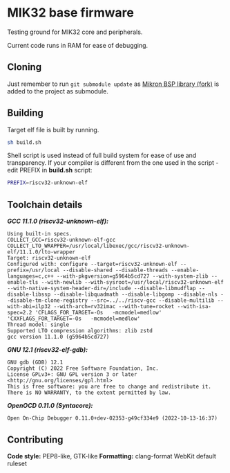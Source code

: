 # MIK32 base firmware

Testing ground for MIK32 core and peripherals.

Current code runs in RAM for ease of debugging.

## Cloning

Just remember to run ```git submodule update``` as [Mikron BSP library (fork)](https://github.com/kefir/mik32-shared/tree/develop) is added to the project as submodule.

## Building

Target elf file is built by running.

```bash
sh build.sh
```

Shell script is used instead of full build system for ease of use and transparency.
If your compiler is different from the one used in the script - edit PREFIX in **build.sh** script:

```bash
PREFIX=riscv32-unknown-elf
```

## Toolchain details

***GCC 11.1.0 (riscv32-unknown-elf):***
```
Using built-in specs.
COLLECT_GCC=riscv32-unknown-elf-gcc
COLLECT_LTO_WRAPPER=/usr/local/libexec/gcc/riscv32-unknown-elf/11.1.0/lto-wrapper
Target: riscv32-unknown-elf
Configured with: configure --target=riscv32-unknown-elf --prefix=/usr/local --disable-shared --disable-threads --enable-languages=c,c++ --with-pkgversion=g5964b5cd727 --with-system-zlib --enable-tls --with-newlib --with-sysroot=/usr/local/riscv32-unknown-elf --with-native-system-header-dir=/include --disable-libmudflap --disable-libssp --disable-libquadmath --disable-libgomp --disable-nls --disable-tm-clone-registry --src=../../riscv-gcc --disable-multilib --with-abi=ilp32 --with-arch=rv32imac --with-tune=rocket --with-isa-spec=2.2 'CFLAGS_FOR_TARGET=-Os   -mcmodel=medlow' 'CXXFLAGS_FOR_TARGET=-Os   -mcmodel=medlow'
Thread model: single
Supported LTO compression algorithms: zlib zstd
gcc version 11.1.0 (g5964b5cd727)
```

***GNU 12.1 (riscv32-elf-gdb):***
```
GNU gdb (GDB) 12.1
Copyright (C) 2022 Free Software Foundation, Inc.
License GPLv3+: GNU GPL version 3 or later <http://gnu.org/licenses/gpl.html>
This is free software: you are free to change and redistribute it.
There is NO WARRANTY, to the extent permitted by law.
```
***OpenOCD 0.11.0 (Syntacore):***
```
Open On-Chip Debugger 0.11.0+dev-02353-g49cf334e9 (2022-10-13-16:37)
```

## Contributing

**Code style:** PEP8-like, GTK-like
**Formatting:** clang-format WebKit default ruleset
